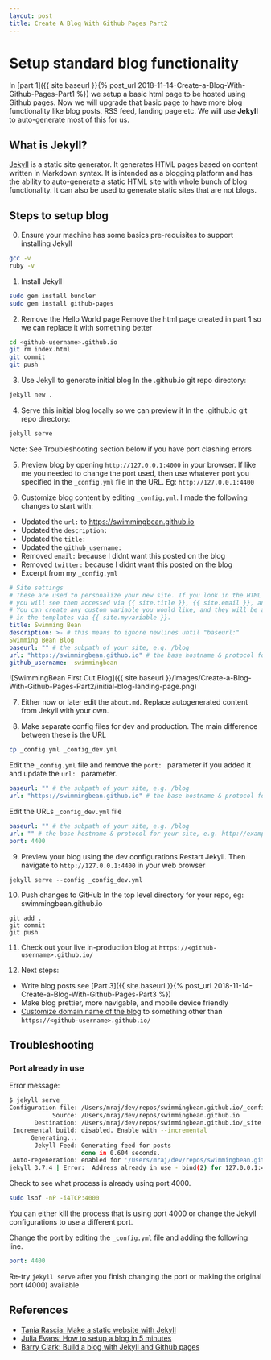 ```yaml
---
layout: post
title: Create A Blog With Github Pages Part2
---
```

# Setup standard blog functionality

In [part 1]({{ site.baseurl }}{% post_url 2018-11-14-Create-a-Blog-With-Github-Pages-Part1 %}) we setup a basic html page to be hosted using Github pages. Now we
will upgrade that basic page to have more blog functionality like blog posts,
RSS feed, landing page etc. We will use **Jekyll** to auto-generate most of this
for us.

## What is Jekyll?
[Jekyll](https://jekyllrb.com/) is a static site generator. It generates HTML
pages based on content written in Markdown syntax. It is intended as a blogging
platform and has the ability to auto-generate a static HTML site with whole
bunch of blog functionality. It can also be used to generate static sites that
are not blogs.

## Steps to setup blog
0. Ensure your machine has some basics pre-requisites to support installing Jekyll
```bash
gcc -v
ruby -v
```

1. Install Jekyll
```bash
sudo gem install bundler
sudo gem install github-pages
```

2. Remove the Hello World page
Remove the html page created in part 1 so we can replace it with something better
```bash
cd <github-username>.github.io
git rm index.html
git commit
git push
```

3. Use Jekyll to generate initial blog
In the <github-username>.github.io git repo directory:
```bash
jekyll new .
```

4. Serve this initial blog locally so we can preview it
In the <github-username>.github.io git repo directory:
```bash
jekyll serve
```
Note: See Troubleshooting section below if you have port clashing errors

5. Preview blog by opening `http://127.0.0.1:4000` in your browser.
If like me you needed to change the port used, then use whatever port you
 specified in the `_config.yml` file in the URL. Eg: `http://127.0.0.1:4400`

6. Customize blog content by editing `_config.yml`. I made the following changes to start with:
  * Updated the `url:` to https://swimmingbean.github.io
  * Updated the `description:`
  * Updated the `title:`
  * Updated the `github_username:`
  * Removed `email:` because I didnt want this posted on the blog
  * Removed `twitter:` because I didnt want this posted on the blog
  * Excerpt from my `_config.yml`
   ```yaml
# Site settings
# These are used to personalize your new site. If you look in the HTML files,
# you will see them accessed via {{ site.title }}, {{ site.email }}, and so on.
# You can create any custom variable you would like, and they will be accessible
# in the templates via {{ site.myvariable }}.
title: Swimming Bean
description: >- # this means to ignore newlines until "baseurl:"
  Swimming Bean Blog
baseurl: "" # the subpath of your site, e.g. /blog
url: "https://swimmingbean.github.io" # the base hostname & protocol for your site, e.g. http://example.com
github_username:  swimmingbean
```
  ![SwimmingBean First Cut Blog]({{ site.baseurl }}/images/Create-a-Blog-With-Github-Pages-Part2/initial-blog-landing-page.png)

7. Either now or later edit the `about.md`. Replace autogenerated content from Jekyll with your own.

8. Make separate config files for dev and production. The main difference between these is the URL
```bash
cp _config.yml _config_dev.yml
```
Edit the `_config.yml` file and remove the `port: ` parameter if you added it and update the `url: ` parameter.
```yaml
baseurl: "" # the subpath of your site, e.g. /blog
url: "https://swimmingbean.github.io" # the base hostname & protocol for your site, e.g. http://example.com
```
Edit the URLs `_config_dev.yml` file
```yaml
baseurl: "" # the subpath of your site, e.g. /blog
url: "" # the base hostname & protocol for your site, e.g. http://example.com
port: 4400
```

9. Preview your blog using the dev configurations
   Restart Jekyll. Then navigate to `http://127.0.0.1:4400` in your web browser
```
jekyll serve --config _config_dev.yml
```

10. Push changes to GitHub
In the top level directory for your repo, eg: swimmingbean.github.io
```
git add .
git commit
git push
```

11. Check out your live in-production blog at `https://<github-username>.github.io/`

12. Next steps:
  * Write blog posts see [Part 3]({{ site.baseurl }}{% post_url 2018-11-14-Create-a-Blog-With-Github-Pages-Part3 %})
  * Make blog prettier, more navigable, and mobile device friendly
  * [Customize domain name of the blog](https://help.github.com/articles/using-a-custom-domain-with-github-pages/) to something other than `https://<github-username>.github.io/`

## Troubleshooting
### Port already in use
Error message:
```bash
$ jekyll serve
Configuration file: /Users/mraj/dev/repos/swimmingbean.github.io/_config.yml
            Source: /Users/mraj/dev/repos/swimmingbean.github.io
       Destination: /Users/mraj/dev/repos/swimmingbean.github.io/_site
 Incremental build: disabled. Enable with --incremental
      Generating...
       Jekyll Feed: Generating feed for posts
                    done in 0.604 seconds.
 Auto-regeneration: enabled for '/Users/mraj/dev/repos/swimmingbean.github.io'
jekyll 3.7.4 | Error:  Address already in use - bind(2) for 127.0.0.1:4000
```
Check to see what process is already using port 4000.
```bash
sudo lsof -nP -i4TCP:4000
```
You can either kill the process that is using port 4000 or change the Jekyll
configurations to use a different port.

Change the port by editing the `_config.yml` file and adding the following line.
```yaml
port: 4400
```

Re-try `jekyll serve` after you finish changing the port or making the original
 port (4000) available

## References
 * [Tania Rascia: Make a static website with Jekyll](https://www.taniarascia.com/make-a-static-website-with-jekyll/)
 * [Julia Evans: How to setup a blog in 5 minutes](https://jvns.ca/blog/2014/10/08/how-to-set-up-a-blog-in-5-minutes/)
 * [Barry Clark: Build a blog with Jekyll and Github pages](https://www.smashingmagazine.com/2014/08/build-blog-jekyll-github-pages/)
